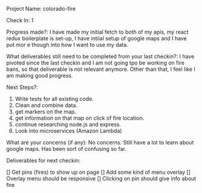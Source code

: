 Project Name: colorado-fire

Check In: 1

Progress made?: 
I have made my initial fetch to both of my apis, my react redux boilerplate is set-up, I have intiial setup of google maps and I have put mor e though into how I want to use my data.

What deliverables still need to be completed from your last checkin?:
I have pivoted since the last checkin and I am not going tpo be working on fire bans, so that deliverable is not relevant anymore.  Other than that, I feel like I am making good progress.

Next Steps?:

1. Write tests for all existing code.
2. Clean and combine data.
3. get markers on the map.
4. get information on that map on click of fire location.
5. continue researching node.js and express.
6. Look into microservices (Amazon Lambda)

What are your concerns (if any):
No concerns.  Still have a lot to learn about google maps. Has been sort of confusing so far.

Deliverables for next checkin:

[] Get pins (fires) to show up on page
[] Add some kind of menu overlay
[] Overlay menu should be responsive
[] Clicking on pin should give info about fire
